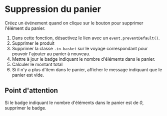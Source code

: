 # Suppression du panier

Créez un événement quand on clique sur le bouton pour supprimer l'élément du panier.

1. Dans cette fonction, désactivez le lien avec un `event.preventDefault()`.
2. Supprimer le produit
3. Supprimer la classe `.in-basket` sur le voyage correspondant pour pouvoir l'ajouter au panier à nouveau.
4. Mettre à jour le badge indiquant le nombre d'éléments dans le panier.
5. Calculer le montant total
6. Si il n'y a plus d'item dans le panier, afficher le message indiquant que le panier est vide.

## Point d'attention

Si le badge indiquant le nombre d'éléments dans le panier est de *0*, supprimer le badge.


